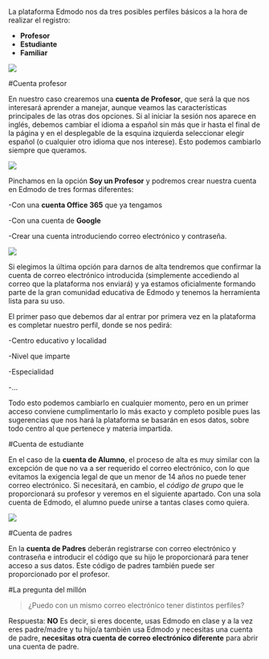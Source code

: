 La plataforma Edmodo nos da tres posibles perfiles básicos a la hora de realizar el registro:
* **Profesor**
* **Estudiante**
* **Familiar**

![](https://drive.google.com/open?id=1XGG4KFW-wZw96gwUg1Rxj-nCuvUcjTjs)

#Cuenta profesor

En nuestro caso crearemos una **cuenta de Profesor**, que será la que nos interesará aprender a manejar, aunque veamos las características principales de las otras dos opciones. Si al iniciar la sesión nos aparece en inglés, debemos cambiar el idioma a español sin más que ir hasta el final de la página y en el desplegable de la esquina izquierda seleccionar elegir español \(o cualquier otro idioma que nos interese\). Esto podemos cambiarlo siempre que queramos.

![](https://drive.google.com/open?id=1YWA_LdZfGwOz9vBtOJPq4WYO7ciNJH93)


Pinchamos en la opción **Soy un Profesor** y podremos crear nuestra cuenta en Edmodo de tres formas diferentes:

-Con una **cuenta Office 365** que ya tengamos

-Con una cuenta de **Google**

-Crear una cuenta introduciendo correo electrónico y contraseña.

![](https://drive.google.com/open?id=1P3OdsRxlZnSYhTioidq7tnMuQgCrUwvI)

Si elegimos la última opción para darnos de alta tendremos que confirmar la cuenta de correo electrónico introducida \(simplemente accediendo al correo que la plataforma nos enviará\) y ya estamos oficialmente formando parte de la gran comunidad educativa de Edmodo y tenemos la herramienta lista para su uso.

El primer paso que debemos dar al entrar por primera vez en la plataforma es completar nuestro perfil, donde se nos pedirá:

-Centro educativo y localidad

-Nivel que imparte

-Especialidad

-…

Todo esto podemos cambiarlo en cualquier momento, pero en un primer acceso conviene cumplimentarlo lo más exacto y completo posible pues las sugerencias que nos hará la plataforma se basarán en esos datos, sobre todo centro al que pertenece y materia impartida.

#Cuenta de estudiante

En el caso de la **cuenta de Alumno**, el proceso de alta es muy similar con la excepción de que no va a ser requerido el correo electrónico, con lo que evitamos la exigencia legal de que un menor de 14 años no puede tener correo electrónico. Si necesitará, en cambio, el _código de grupo_ que le proporcionará su profesor y veremos en el siguiente apartado. Con una sola cuenta de Edmodo, el alumno puede unirse a tantas clases como quiera.

![](https://drive.google.com/file/d/1BO8H-1wJH3sFGLoPiYO5hmnMmRhzsw1u/view?usp=sharing)

#Cuenta de padres

En la **cuenta de Padres** deberán registrarse con correo electrónico y contraseña e introducir el código que su hijo le proporcionará para tener acceso a sus datos. Este código de padres también puede ser proporcionado por el profesor.

#La pregunta del millón

>¿Puedo con un mismo correo electrónico tener distintos perfiles?

Respuesta:
**NO**
Es decir, si eres docente, usas Edmodo en clase y a la vez eres padre/madre y tu hijo/a también usa Edmodo y necesitas una cuenta de padre, **necesitas otra cuenta de correo electrónico diferente** para abrir una cuenta de padre.



